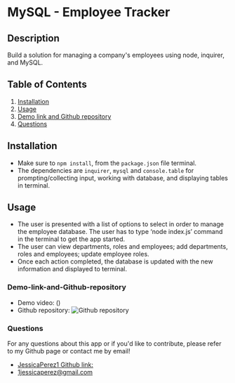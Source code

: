 # MySQL - Employee Tracker

## Description

Build a solution for managing a company's employees using node, inquirer, and MySQL.

## Table of Contents

1. [Installation](#Installation)
2. [Usage](#Usage)
3. [Demo link and Github repository](#Demo-link-and-Github-repository)
4. [Questions](#Questions)

## Installation

- Make sure to `npm install`, from the `package.json` file terminal.
- The dependencies are `inquirer`, `mysql` and `console.table` for prompting/collecting input, working with database, and displaying tables in terminal.

## Usage

- The user is presented with a list of options to select in order to manage the employee database. The user has to type ‘node index.js’ command in the terminal to get the app started.
- The user can view departments, roles and employees; add departments, roles and employees; update employee roles.
- Once each action completed, the database is updated with the new information and displayed to terminal.

### Demo-link-and-Github-repository

- Demo video:
  ()
- Github repository:
  ![Github repository](https://github.com/JessicaPerez1/Employee-Tracker.git)

### Questions

For any questions about this app or if you'd like to contribute, please refer to my Github page or contact me by email!

- [JessicaPerez1 Github link:](https://github.com/JessicaPerez1)
- 1jessicaperez@gmail.com
